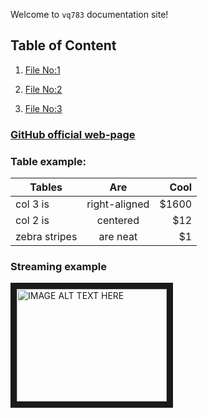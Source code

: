 Welcome to `vq783` documentation site!

## Table of Content

1. [File No:1](file1.md)

1. [File No:2](file2.md)

1. [File No:3](file3.md)

### [GitHub official web-page](https://github.com/)

### Table example:

| Tables        | Are           | Cool  |
| ------------- |:-------------:| -----:|
| col 3 is      | right-aligned | $1600 |
| col 2 is      | centered      |   $12 |
| zebra stripes | are neat      |    $1 |


### Streaming example

<a href="http://www.youtube.com/watch?feature=player_embedded&v=YOUTUBE_VIDEO_ID_HERE
" target="_blank"><img src="http://img.youtube.com/vi/YOUTUBE_VIDEO_ID_HERE/0.jpg" 
alt="IMAGE ALT TEXT HERE" width="240" height="180" border="10" /></a>